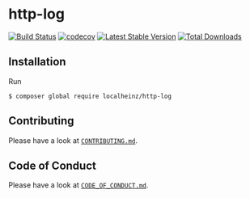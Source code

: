 # http-log

[![Build Status](https://travis-ci.org/localheinz/http-log.svg?branch=master)](https://travis-ci.org/localheinz/http-log)
[![codecov](https://codecov.io/gh/localheinz/http-log/branch/master/graph/badge.svg)](https://codecov.io/gh/localheinz/http-log)
[![Latest Stable Version](https://poser.pugx.org/localheinz/http-log/v/stable)](https://packagist.org/packages/localheinz/http-log)
[![Total Downloads](https://poser.pugx.org/localheinz/http-log/downloads)](https://packagist.org/packages/localheinz/http-log)

## Installation

Run

```
$ composer global require localheinz/http-log
```

## Contributing

Please have a look at [`CONTRIBUTING.md`](.github/CONTRIBUTING.md).

## Code of Conduct

Please have a look at [`CODE_OF_CONDUCT.md`](.github/CODE_OF_CONDUCT.md).
